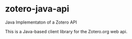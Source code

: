 # zotero-java-api
 Java Implementaton of a Zotero API

This is a Java-based client library for the Zotero.org web api.